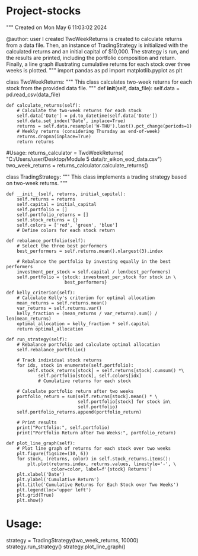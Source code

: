 # Project-stocks
"""
Created on Mon May  6 11:03:02 2024

@author: user
I created TwoWeekReturns is created to calculate returns from a data file. Then, 
an instance of TradingStrategy is initialized with the calculated returns 
and an initial capital of $10,000. The strategy is run, and the results
 are printed, including the portfolio composition and return. Finally, 
 a line graph illustrating cumulative returns for each stock over three
 weeks is plotted.
"""
import pandas as pd
import matplotlib.pyplot as plt

class TwoWeekReturns:
    """
    This class calculates two-week returns for each stock from the provided
    data file.
    """
    def __init__(self, data_file):
        self.data = pd.read_csv(data_file)
        
    def calculate_returns(self):
        # Calculate the two-week returns for each stock
        self.data['Date'] = pd.to_datetime(self.data['Date'])
        self.data.set_index('Date', inplace=True)
        returns = self.data.resample('W-THU').last().pct_change(periods=1)  
        # Weekly returns (considering Thursday as end-of-week)
        returns.dropna(inplace=True)
        return returns

#Usage:
returns_calculator = TwoWeekReturns(
    "C:/Users/user/Desktop/Module 5 data/tr_eikon_eod_data.csv")
two_week_returns = returns_calculator.calculate_returns()

class TradingStrategy:
    """
    This class implements a trading strategy based on two-week returns.
    """
    
    def __init__(self, returns, initial_capital):
        self.returns = returns
        self.capital = initial_capital
        self.portfolio = []
        self.portfolio_returns = []
        self.stock_returns = {}
        self.colors = ['red', 'green', 'blue'] 
        # Define colors for each stock return
        
    def rebalance_portfolio(self):
        # Select the three best performers
        best_performers = self.returns.mean().nlargest(3).index
        
        # Rebalance the portfolio by investing equally in the best performers
        investment_per_stock = self.capital / len(best_performers)
        self.portfolio = {stock: investment_per_stock for stock in \
                          best_performers}
        
    def kelly_criterion(self):
        # Calculate Kelly's criterion for optimal allocation
        mean_returns = self.returns.mean()
        var_returns = self.returns.var()
        kelly_fraction = (mean_returns / var_returns).sum() / len(mean_returns)
        optimal_allocation = kelly_fraction * self.capital
        return optimal_allocation
    
    def run_strategy(self):
        # Rebalance portfolio and calculate optimal allocation
        self.rebalance_portfolio()
        
        # Track individual stock returns
        for idx, stock in enumerate(self.portfolio):
            self.stock_returns[stock] = self.returns[stock].cumsum() *\
                self.portfolio[stock], self.colors[idx] 
                # Cumulative returns for each stock
        
        # Calculate portfolio return after two weeks
        portfolio_return = sum(self.returns[stock].mean() * \
                               self.portfolio[stock] for stock in\
                               self.portfolio)
        self.portfolio_returns.append(portfolio_return)
        
        # Print results
        print("Portfolio:", self.portfolio)
        print("Portfolio Return after Two Weeks:", portfolio_return)
        
    def plot_line_graph(self):
        # Plot line graph of returns for each stock over two weeks
        plt.figure(figsize=(10, 6))
        for stock, (returns, color) in self.stock_returns.items():
            plt.plot(returns.index, returns.values, linestyle='-', \
                     color=color, label=f'{stock} Returns')
        plt.xlabel('Date')
        plt.ylabel('Cumulative Return')
        plt.title('Cumulative Returns for Each Stock over Two Weeks')
        plt.legend(loc='upper left')
        plt.grid(True)
        plt.show()

# Usage:
strategy = TradingStrategy(two_week_returns, 10000)
strategy.run_strategy()
strategy.plot_line_graph()
